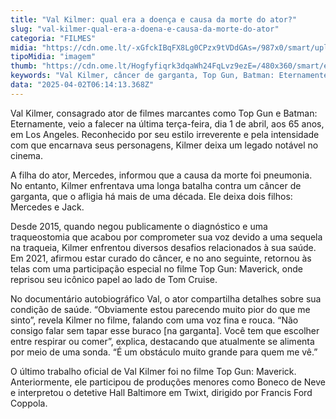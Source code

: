 ```yaml
---
title: "Val Kilmer: qual era a doença e causa da morte do ator?"
slug: "val-kilmer-qual-era-a-doena-e-causa-da-morte-do-ator"
categoria: "FILMES"
midia: "https://cdn.ome.lt/-xGfckIBqFX8Lg0CPzx9tVDdGAs=/987x0/smart/uploads/conteudo/fotos/Screenshot_2025-04-01_at_22.25.49.png"
tipoMidia: "imagem"
thumb: "https://cdn.ome.lt/Hogfyfiqrk3dqaWh24FqLvz9ezE=/480x360/smart/extras/conteudos/Screenshot_2025-04-01_at_22.25.49.png"
keywords: "Val Kilmer, câncer de garganta, Top Gun, Batman: Eternamente, pneumonia"
data: "2025-04-02T06:14:13.368Z"
---
```


Val Kilmer, consagrado ator de filmes marcantes como Top Gun e Batman: Eternamente, veio a falecer na última terça-feira, dia 1 de abril, aos 65 anos, em Los Angeles. Reconhecido por seu estilo irreverente e pela intensidade com que encarnava seus personagens, Kilmer deixa um legado notável no cinema.

A filha do ator, Mercedes, informou que a causa da morte foi pneumonia. No entanto, Kilmer enfrentava uma longa batalha contra um câncer de garganta, que o afligia há mais de uma década. Ele deixa dois filhos: Mercedes e Jack.

Desde 2015, quando negou publicamente o diagnóstico e uma traqueostomia que acabou por comprometer sua voz devido a uma sequela na traqueia, Kilmer enfrentou diversos desafios relacionados à sua saúde. Em 2021, afirmou estar curado do câncer, e no ano seguinte, retornou às telas com uma participação especial no filme Top Gun: Maverick, onde reprisou seu icônico papel ao lado de Tom Cruise.

No documentário autobiográfico Val, o ator compartilha detalhes sobre sua condição de saúde. “Obviamente estou parecendo muito pior do que me sinto”, revela Kilmer no filme, falando com uma voz fina e rouca. “Não consigo falar sem tapar esse buraco [na garganta]. Você tem que escolher entre respirar ou comer”, explica, destacando que atualmente se alimenta por meio de uma sonda. “É um obstáculo muito grande para quem me vê.”

O último trabalho oficial de Val Kilmer foi no filme Top Gun: Maverick. Anteriormente, ele participou de produções menores como Boneco de Neve e interpretou o detetive Hall Baltimore em Twixt, dirigido por Francis Ford Coppola.